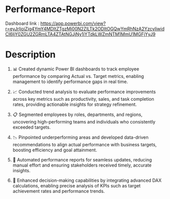 # Performance-Report
Dashboard link : https://app.powerbi.com/view?r=eyJrIjoiZjg4YmY4MDItZTgzMi00N2ZlLTk2ODItOGQwYmRhNzA2YzcyIiwidCI6IjY0ZGU2ZGRmLTA4ZTAtNGJjNy1iYTdkLWZmNTM1MmU1MGFjYyJ9
# Description

1. 📊 Created dynamic Power BI dashboards to track employee performance by comparing Actual vs. Target metrics, enabling management to identify performance gaps in real time.


2. 📈 Conducted trend analysis to evaluate performance improvements across key metrics such as productivity, sales, and task completion rates, providing actionable insights for strategy refinement.


3. 📋 Segmented employees by roles, departments, and regions, uncovering high-performing teams and individuals who consistently exceeded targets.


4. 📉 Pinpointed underperforming areas and developed data-driven recommendations to align actual performance with business targets, boosting efficiency and goal attainment.


5. 🔄 Automated performance reports for seamless updates, reducing manual effort and ensuring stakeholders received timely, accurate insights.


6. 🚀 Enhanced decision-making capabilities by integrating advanced DAX calculations, enabling precise analysis of KPIs such as target achievement rates and performance trends.


